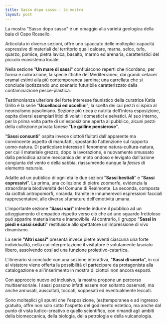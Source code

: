 ```yaml
---
title: Sasso dopo sasso - la mostra
layout: post
---
```


La mostra "Sasso dopo sasso" é un omaggio alla varietá geologica della baia di Capo Rossello.

Articolata in diverse sezioni, offre uno spaccato delle molteplici capacitá espressive di materiali del territorio quali calcare, marna, selce, tufo, quarzo, pomice, pietra lavica, basalto, marmo ed arenaria, caratteristici del piccolo ecosistema locale.

Nella sezione "__Un mare di sassi__" confluiscono reperti che ricordano, per forma e colorazione, la specie ittiche del Mediterraneo, dai grandi cetacei oramai estinti alla piú contemporanea sardina; una carrellata che si conclude ipotizzando uno scenario futuribile caratterizzato dalla contaminazione pesce-plastica.

Testimonianza ulteriore del forte interesse faunistico della curatrice Katia Grillo é la serie "__Uccellacci ed uccellini__", la scelta dei cui pezzi si ispira al neorealismo pasoliniano. 
Sezione piú ricca e nutrita dell'intera esposizione, ospita diversi esemplari litici di volatili domestici e selvatici.
Al suo interno, per la prima volta parte di un'esposizione aperta al pubblico, alcuni pezzi della collezione privata fanese "__Le galline pensierose__". 

"__Sassi consunti__" ospita invece ciottoli fluitati dall'apparente ma convincente aspetto di manufatti, spostando l'attenzione sul rapporto uomo-natura.
Di particolare interesse il fenomeno natura-cultura-natura, per cui il materiale grezzo, dopo la lavorazione, é nuovamente smussato dalla periodica azione meccanica del moto ondoso e levigato dall'azione congiunta del vento e della sabbia, riassumendo dunque la _facies_ di elemento naturale.

Adatte ad un pubblico di ogni etá le due sezioni "__Sassi bestiali__" e "__Sassi espressivi__".
La prima, una collezione di pietre zoomorfe, evidenzia la straordinaria biodiversitá del Comune di Realmonte. 
La seconda, composta da ciottoli antropomorfi, rimanda, tramite le innumerevoli espressioni facciali rappresentatevi, alle diverse sfumature dell'emotivitá umana.

L'importante sezione "__Sassi vari__" intende indurre il pubblico ad un atteggiamento di empatico rispetto verso ció che ad uno sguardo frettoloso puó apparire materia inerte e inamovibile. Al contrario, il gruppo "__Sassi in piedi e sassi seduti__" restituisce allo spettatore un'impressione di vivo dinamismo.

La serie __"Altri sassi"__ presenta invece pietre aventi ciascuna una forte individualitá, nella cui interpretazione il visitatore é volutamente lasciato libero, assolvendo cosí ad una funzione proiettivo-catartica.

L'itinerario si conclude con una sezione interattiva, "__Sassi di scorta__", in cui al vistatore viene offerta la possibilitá di partecipare da protagonista alla catalogazione e all'inserimento in mostra di ciottoli non ancora esposti.

Con approccio nuovo ed inclusivo, la mostra propone un percorso multisensoriale. I sassi possono infatti essere non soltanto osservati, ma anche annusati, auscultati, toccati, soppesati ed eventualmente leccati.

Sono molteplici gli spunti che l'esposizione, (es)temporanea e ad ingresso gratuito, offre non solo sotto l'aspetto del godimento estetico, ma anche dal punto di vista ludico-creativo e quello scientifico, con rimandi agli ambiti della biomeccanica, della biologia, della petrologia e della vulcanologia.
